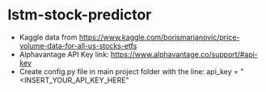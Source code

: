 # lstm-stock-predictor
- Kaggle data from https://www.kaggle.com/borismarjanovic/price-volume-data-for-all-us-stocks-etfs
- Alphavantage API Key link: https://www.alphavantage.co/support/#api-key
- Create config.py file in main project folder with the line: api_key = "<INSERT_YOUR_API_KEY_HERE"

